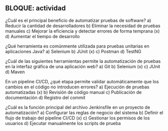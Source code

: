 ## BLOQUE: actividad

¿Cuál es el principal beneficio de automatizar pruebas de software?
a) Reducir la cantidad de desarrolladores
b) Eliminar la necesidad de pruebas manuales
c) Mejorar la eficiencia y detectar errores de forma temprana (x)
d) Aumentar el tiempo de desarrollo

¿Qué herramienta es comúnmente utilizada para pruebas unitarias en aplicaciones Java?
a) Selenium
b) JUnit (x)
c) Postman
d) TestNG

¿Cuál de las siguientes herramientas permite la automatización de pruebas en la interfaz gráfica de una aplicación web?
a) Git
b) Selenium (x)
c) JUnit
d) Maven

En un pipeline CI/CD, ¿qué etapa permite validar automáticamente que los cambios en el código no introducen errores?
a) Ejecución de pruebas automatizadas (x)
b) Revisión de código manual
c) Publicación de documentación
d) Registro del commit

¿Cuál es la función principal del archivo Jenkinsfile en un proyecto de automatización?
a) Configurar las reglas de negocio del sistema
b) Definir el flujo de trabajo del pipeline CI/CD (x)
c) Gestionar los permisos de los usuarios
d) Ejecutar manualmente los scripts de prueba